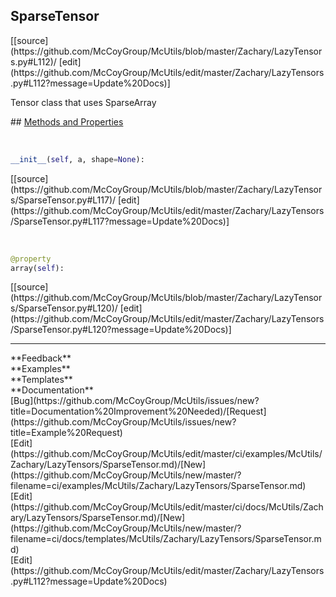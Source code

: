## <a id="McUtils.Zachary.LazyTensors.SparseTensor">SparseTensor</a> 

<div class="docs-source-link" markdown="1">
[[source](https://github.com/McCoyGroup/McUtils/blob/master/Zachary/LazyTensors.py#L112)/
[edit](https://github.com/McCoyGroup/McUtils/edit/master/Zachary/LazyTensors.py#L112?message=Update%20Docs)]
</div>

Tensor class that uses SparseArray







<div class="collapsible-section">
 <div class="collapsible-section collapsible-section-header" markdown="1">
## <a class="collapse-link" data-toggle="collapse" href="#methods" markdown="1"> Methods and Properties</a> <a class="float-right" data-toggle="collapse" href="#methods"><i class="fa fa-chevron-down"></i></a>
 </div>
 <div class="collapsible-section collapsible-section-body collapse show" id="methods" markdown="1">
 
<a id="McUtils.Zachary.LazyTensors.SparseTensor.__init__" class="docs-object-method">&nbsp;</a> 
```python
__init__(self, a, shape=None): 
```
<div class="docs-source-link" markdown="1">
[[source](https://github.com/McCoyGroup/McUtils/blob/master/Zachary/LazyTensors/SparseTensor.py#L117)/
[edit](https://github.com/McCoyGroup/McUtils/edit/master/Zachary/LazyTensors/SparseTensor.py#L117?message=Update%20Docs)]
</div>


<a id="McUtils.Zachary.LazyTensors.SparseTensor.array" class="docs-object-method">&nbsp;</a> 
```python
@property
array(self): 
```
<div class="docs-source-link" markdown="1">
[[source](https://github.com/McCoyGroup/McUtils/blob/master/Zachary/LazyTensors/SparseTensor.py#L120)/
[edit](https://github.com/McCoyGroup/McUtils/edit/master/Zachary/LazyTensors/SparseTensor.py#L120?message=Update%20Docs)]
</div>
 </div>
</div>












---


<div markdown="1" class="text-secondary">
<div class="container">
  <div class="row">
   <div class="col" markdown="1">
**Feedback**   
</div>
   <div class="col" markdown="1">
**Examples**   
</div>
   <div class="col" markdown="1">
**Templates**   
</div>
   <div class="col" markdown="1">
**Documentation**   
</div>
   <div class="col" markdown="1">
   
</div>
   <div class="col" markdown="1">
   
</div>
   <div class="col" markdown="1">
   
</div>
</div>
  <div class="row">
   <div class="col" markdown="1">
[Bug](https://github.com/McCoyGroup/McUtils/issues/new?title=Documentation%20Improvement%20Needed)/[Request](https://github.com/McCoyGroup/McUtils/issues/new?title=Example%20Request)   
</div>
   <div class="col" markdown="1">
[Edit](https://github.com/McCoyGroup/McUtils/edit/master/ci/examples/McUtils/Zachary/LazyTensors/SparseTensor.md)/[New](https://github.com/McCoyGroup/McUtils/new/master/?filename=ci/examples/McUtils/Zachary/LazyTensors/SparseTensor.md)   
</div>
   <div class="col" markdown="1">
[Edit](https://github.com/McCoyGroup/McUtils/edit/master/ci/docs/McUtils/Zachary/LazyTensors/SparseTensor.md)/[New](https://github.com/McCoyGroup/McUtils/new/master/?filename=ci/docs/templates/McUtils/Zachary/LazyTensors/SparseTensor.md)   
</div>
   <div class="col" markdown="1">
[Edit](https://github.com/McCoyGroup/McUtils/edit/master/Zachary/LazyTensors.py#L112?message=Update%20Docs)   
</div>
   <div class="col" markdown="1">
   
</div>
   <div class="col" markdown="1">
   
</div>
   <div class="col" markdown="1">
   
</div>
</div>
</div>
</div>